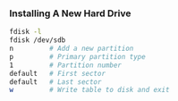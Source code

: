 ### Installing A New Hard Drive
```bash
fdisk -l
fdisk /dev/sdb
n         # Add a new partition
p         # Primary partition type
1         # Partition number
default   # First sector
default   # Last sector
w         # Write table to disk and exit
```
